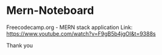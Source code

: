 # Mern-Noteboard

Freecodecamp.org - MERN stack application
Link: https://www.youtube.com/watch?v=F9gB5b4jgOI&t=9388s

Thank you